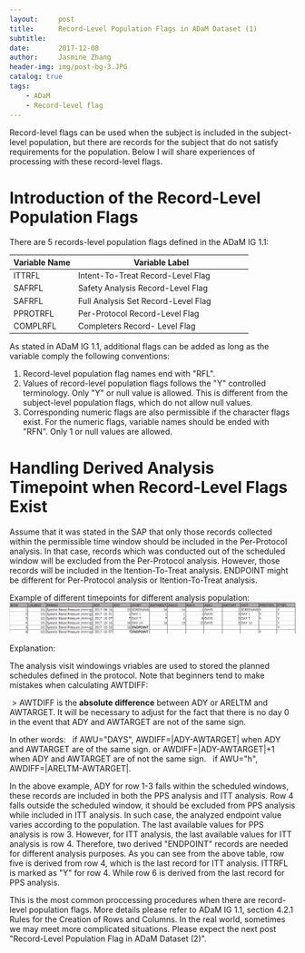 ```yaml
---
layout:     post
title:      Record-Level Population Flags in ADaM Dataset (1)
subtitle:  
date:       2017-12-08
author:     Jasmine Zhang
header-img: img/post-bg-3.JPG
catalog: true
tags:
    - ADaM 
    - Record-level flag
---
```


Record-level flags can be used when the subject is included in the subject-level population, but there are records for the subject that do not satisfy requirements for the population. Below I will share experiences of processing with these record-level flags.



# Introduction of the Record-Level Population Flags

There are 5 records-level population flags defined in the ADaM IG 1.1: 

Variable Name | Variable Label
--------------|---------------
ITTRFL        |Intent-To-Treat Record-Level Flag                 
SAFRFL        |Safety Analysis Record-Level Flag 
SAFRFL        |Full Analysis Set Record-Level Flag
PPROTRFL      |Per-Protocol Record-Level Flag
COMPLRFL      |Completers Record- Level Flag

As stated in ADaM IG 1.1, additional flags can be added as long as the variable comply the following conventions:

1. Record-level population flag names end with "RFL".
2. Values of record-level population flags follows the "Y" controlled terminology. Only "Y" or null value is allowed. This is different from the subject-level population flags, which do not allow null values.
3. Corresponding numeric flags are also permissible if the character flags exist. For the numeric flags, variable names should be ended with "RFN". Only 1 or null values are allowed.

# Handling Derived Analysis Timepoint when Record-Level Flags Exist

Assume that it was stated in the SAP that only those records collected within the permissible time window should be included in the Per-Protocol analysis. In that case, records which was conducted out of the scheduled window will be excluded from the Per-Protocol analysis. However, those records will be included in the Itention-To-Treat analysis. ENDPOINT might be different for Per-Protocol analysis or Itention-To-Treat analysis. 

Example of different timepoints for different analysis population:
![Aaron Swartz](https://github.com/JasmineZJW/JasmineZJW.github.io/blob/master/img/屏幕快照%202017-12-18%20上午12.56.37.png?raw=true)

Explanation:

The analysis visit windowings vriables are used to stored the planned schedules defined in the protocol. Note that beginners tend to make mistakes when calculating AWTDIFF: 

  > AWTDIFF is the **absolute difference** between ADY or ARELTM and AWTARGET. It will be necessary to adjust for the fact that there is no day 0 in the event that ADY and AWTARGET are not of the same sign.
  
In other words:
    if AWU="DAYS", AWDIFF=|ADY-AWTARGET| when ADY and AWTARGET are of the same sign.
 or AWDIFF=|ADY-AWTARGET|+1 when ADY and AWTARGET are of not the same sign. 
    if AWU="h", AWDIFF=|ARELTM-AWTARGET|.

In the above example, ADY for row 1-3 falls within the scheduled windows, these records are included in both the PPS analysis and ITT analysis. Row 4 falls outside the scheduled window, it should be excluded from PPS analysis while included in ITT analysis. In such case, the analyzed endpoint value varies according to the population. The last available values for PPS analysis is row 3. However, for ITT analysis, the last available values for ITT analysis is row 4. Therefore, two derived "ENDPOINT" records are needed for different analysis purposes.
As you can see from the above table, row five is derived from row 4, which is the last record for ITT analysis. ITTRFL is marked as "Y" for row 4. While row 6 is derived from the last record for PPS analysis.

This is the most common proccessing procedures when there are record-level population flags. More details please refer to ADaM IG 1.1, section 4.2.1 Rules for the Creation of Rows and Columns. In the real world, sometimes we may meet more complicated situations. Please expect the next post "Record-Level Population Flag in ADaM Dataset (2)".
